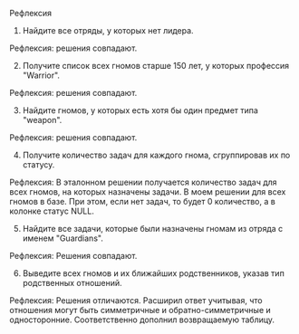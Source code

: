 Рефлексия

1. Найдите все отряды, у которых нет лидера.

Рефлексия: решения совпадают.

2. Получите список всех гномов старше 150 лет, у которых профессия "Warrior".

Рефлексия: решения совпадают.

3. Найдите гномов, у которых есть хотя бы один предмет типа "weapon".

Рефлексия: решения совпадают.

4. Получите количество задач для каждого гнома, сгруппировав их по статусу.

Рефлексия: В эталонном решении получается количество задач для всех гномов, на которых назначены задачи.
В моем решении для всех гномов в базе. При этом, если нет задач, то будет 0 количество, а в колонке статус NULL.

5. Найдите все задачи, которые были назначены гномам из отряда с именем "Guardians".

Рефлексия: Решения совпадают.

6. Выведите всех гномов и их ближайших родственников, указав тип родственных отношений.

Рефлексия: Решения отличаются. Расширил ответ учитывая, что отношения могут быть симметричные и обратно-симметричные и односторонние. Соответственно дополнил возвращаемую таблицу.